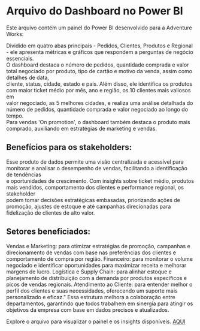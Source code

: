 # Arquivo do Dashboard no Power BI

Este arquivo contém um painel do Power BI desenvolvido para a Adventure Works:

Dividido em quatro abas principais - Pedidos, Clientes, Produtos e Regional - ele apresenta métricas e gráficos que respondem a perguntas de negócio essenciais.  
O dashboard destaca o número de pedidos, quantidade comprada e valor total negociado por produto, tipo de cartão e motivo da venda, assim como detalhes de data,  
cliente, status, cidade, estado e país. Além disso, ele identifica os produtos com maior ticket médio por mês, ano e região, os 10 clientes mais valiosos em  
valor negociado, as 5 melhores cidades, e realiza uma análise detalhada do número de pedidos, quantidade comprada e valor negociado ao longo do tempo.  
Para vendas 'On promotion', o dashboard também destaca o produto mais comprado, auxiliando em estratégias de marketing e vendas.

## Benefícios para os stakeholders:
Esse produto de dados permite uma visão centralizada e acessível para monitorar e analisar o desempenho de vendas, facilitando a identificação de tendências  
e oportunidades de crescimento. Com insights sobre ticket médio, produtos mais vendidos, comportamento dos clientes e performance regional, os stakeholder  
podem tomar decisões estratégicas embasadas, priorizando ações de promoção, ajustes de estoque e até campanhas direcionadas para fidelização de clientes de alto valor.
## Setores beneficiados:

Vendas e Marketing: para otimizar estratégias de promoção, campanhas e direcionamento de vendas com base nas preferências dos clientes e comportamento de compra por região.
Financeiro: para monitorar o volume negociado e identificar oportunidades para maximizar receita e melhorar margens de lucro.
Logística e Supply Chain: para alinhar estoque e planejamento de distribuição com a demanda por produtos específicos e picos de vendas regionais.
Atendimento ao Cliente: para entender melhor o perfil dos clientes e suas necessidades, oferecendo um suporte mais personalizado e eficaz."
Essa estrutura melhora a colaboração entre departamentos, garantindo que todos trabalhem em sinergia para atingir os objetivos da empresa com base em dados precisos e atualizados.

Explore o arquivo para visualizar o painel e os insights disponíveis. [AQUI](https://drive.google.com/file/d/1h4KNtg0riLYFpRFYOxKVo5Yz2YmusLtC/view?usp=drive_link)
